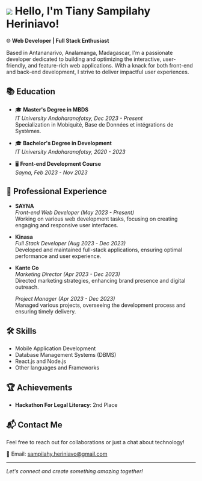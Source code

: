 # ![](https://user-images.githubusercontent.com/18350557/176309783-0785949b-9127-417c-8b55-ab5a4333674e.gif) Hello, I'm Tiany Sampilahy Heriniavo!

🌐 **Web Developer | Full Stack Enthusiast**

Based in Antananarivo, Analamanga, Madagascar, I'm a passionate developer dedicated to building and optimizing the interactive, user-friendly, and feature-rich web applications. With a knack for both front-end and back-end development, I strive to deliver impactful user experiences.

## 📚 Education

- 🎓 **Master's Degree in MBDS**  
  *IT University Andoharanofotsy, Dec 2023 - Present*  
  Specialization in Mobiquité, Base de Données et intégrations de Systèmes.

- 🎓 **Bachelor's Degree in Development**  
  *IT University Andoharanofotsy, 2020 - 2023*  

- 🖥️ **Front-end Development Course**  
  *Sayna, Feb 2023 - Nov 2023*  

## 💼 Professional Experience

- **SAYNA**  
  *Front-end Web Developer (May 2023 - Present)*  
  Working on various web development tasks, focusing on creating engaging and responsive user interfaces.

- **Kinasa**  
  *Full Stack Developer (Aug 2023 - Dec 2023)*  
  Developed and maintained full-stack applications, ensuring optimal performance and user experience.

- **Kante Co**  
  *Marketing Director (Apr 2023 - Dec 2023)*  
  Directed marketing strategies, enhancing brand presence and digital outreach.

  *Project Manager (Apr 2023 - Dec 2023)*  
  Managed various projects, overseeing the development process and ensuring timely delivery.

## 🛠 Skills

- Mobile Application Development
- Database Management Systems (DBMS)
- React.js and Node.js
- Other languages and Frameworks

## 🏆 Achievements

- **Hackathon For Legal Literacy**: 2nd Place

## 📬 Contact Me

Feel free to reach out for collaborations or just a chat about technology!

📧 Email: [sampilahy.heriniavo@gmail.com](mailto:sampilahy.heriniavo@gmail.com)

---

*Let's connect and create something amazing together!*
